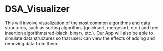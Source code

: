 # DSA_Visualizer
This will involve visualization of the most common algorithms and data structures, such as sorting algorithms (quicksort, mergesort, etc.) and tree insertion algorithms(red-black, binary, etc.). Our App will also be able to simulate data structures so that users can view the effects of adding and removing data from them.
